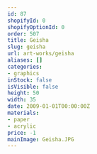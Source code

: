 ```yaml
---
id: 87
shopifyId: 0
shopifyOptionId: 0
order: 507
title: Geisha
slug: geisha
url: art-works/geisha
aliases: []
categories:
- graphics
inStock: false
isVisible: false
height: 50
width: 35
date: 2009-01-01T00:00:00Z
materials:
- paper
- acrylic
price: -1
mainImage: Geisha.JPG
---
```

